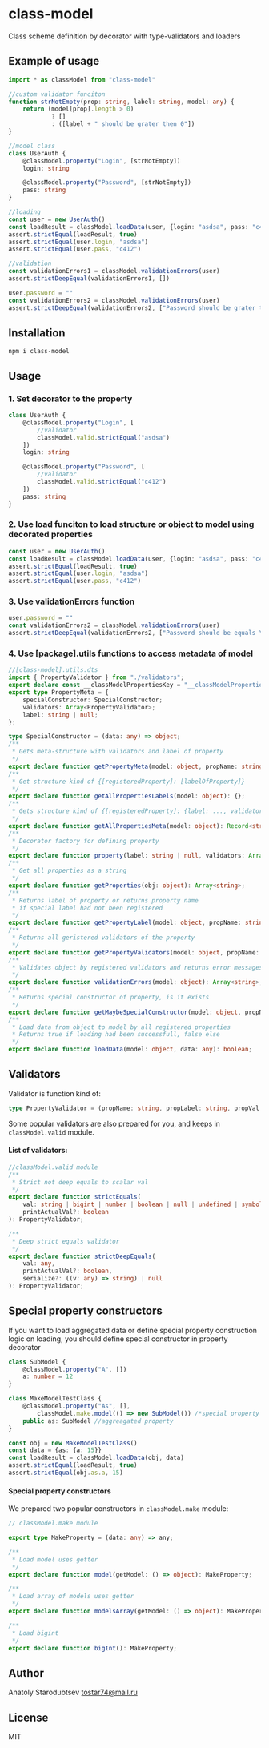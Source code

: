 # class-model
Class scheme definition by decorator with type-validators and loaders


## Example of usage
```typescript
import * as classModel from "class-model"

//custom validator funciton
function strNotEmpty(prop: string, label: string, model: any) {
    return (model[prop].length > 0)
            ? []
            : ([label + " should be grater then 0"])
}

//model class
class UserAuth {
    @classModel.property("Login", [strNotEmpty])
    login: string

    @classModel.property("Password", [strNotEmpty])
    pass: string
}

//loading
const user = new UserAuth()
const loadResult = classModel.loadData(user, {login: "asdsa", pass: "c412"})
assert.strictEqual(loadResult, true)
assert.strictEqual(user.login, "asdsa")
assert.strictEqual(user.pass, "c412")

//validation
const validationErrors1 = classModel.validationErrors(user)
assert.strictDeepEqual(validationErrors1, [])

user.password = ""
const validationErrors2 = classModel.validationErrors(user)
assert.strictDeepEqual(validationErrors2, ["Password should be grater then 0"])
```


## Installation
`npm i class-model`


## Usage

### 1. Set decorator to the property
```typescript
class UserAuth {
    @classModel.property("Login", [
        //validator
        classModel.valid.strictEqual("asdsa")
    ])
    login: string

    @classModel.property("Password", [
        //validator
        classModel.valid.strictEqual("c412")
    ])
    pass: string
}
```

### 2. Use load funciton to load structure or object to model using decorated properties
```typescript
const user = new UserAuth()
const loadResult = classModel.loadData(user, {login: "asdsa", pass: "c412"})
assert.strictEqual(loadResult, true)
assert.strictEqual(user.login, "asdsa")
assert.strictEqual(user.pass, "c412")
```

### 3. Use validationErrors function
```typescript
user.password = ""
const validationErrors2 = classModel.validationErrors(user)
assert.strictDeepEqual(validationErrors2, ["Password should be equals \"c412\""])
```

### 4. Use [package].utils functions to access metadata of model
```typescript
//[class-model].utils.dts
import { PropertyValidator } from "./validators";
export declare const __classModelPropertiesKey = "__classModelProperties";
export type PropertyMeta = {
    specialConstructor: SpecialConstructor;
    validators: Array<PropertyValidator>;
    label: string | null;
};

type SpecialConstructor = (data: any) => object;
/**
 * Gets meta-structure with validators and label of property
 */
export declare function getPropertyMeta(model: object, propName: string | symbol): PropertyMeta | null;
/**
 * Get structure kind of {[registeredProperty]: [labelOfProperty]}
 */
export declare function getAllPropertiesLabels(model: object): {};
/**
 * Gets structure kind of {[registeredProperty]: {label: ..., validators: [...]}}
 */
export declare function getAllPropertiesMeta(model: object): Record<string, PropertyMeta>;
/**
 * Decorator factory for defining property
 */
export declare function property(label: string | null, validators: Array<PropertyValidator>, specialConstructor?: SpecialConstructor | null): PropertyDecorator;
/**
 * Get all properties as a string
 */
export declare function getProperties(obj: object): Array<string>;
/**
 * Returns label of property or returns property name
 * if special label had not been registered
 */
export declare function getPropertyLabel(model: object, propName: string | symbol): string;
/**
 * Returns all geristered validators of the property
 */
export declare function getPropertyValidators(model: object, propName: string | symbol): PropertyValidator[];
/**
 * Validates object by registered validators and returns error messages array
 */
export declare function validationErrors(model: object): Array<string>;
/**
 * Returns special constructor of property, is it exists
 */
export declare function getMaybeSpecialConstructor(model: object, propName: string | symbol): null | SpecialConstructor;
/**
 * Load data from object to model by all registered properties
 * Returns true if loading had been successfull, false else
 */
export declare function loadData(model: object, data: any): boolean;
```


## Validators
Validator is function kind of:
```typescript
type PropertyValidator = (propName: string, propLabel: string, propVal: any) => string[]
```
Some popular validators are also prepared for you, and keeps in `classModel.valid`
module.

#### List of validators:
```typescript
//classModel.valid module
/**
 * Strict not deep equals to scalar val
 */
export declare function strictEquals(
    val: string | bigint | number | boolean | null | undefined | symbol, 
    printActualVal?: boolean
): PropertyValidator;

/**
 * Deep strict equals validator
 */
export declare function strictDeepEquals(
    val: any, 
    printActualVal?: boolean, 
    serialize?: ((v: any) => string) | null
): PropertyValidator;

```


## Special property constructors
If you want to load aggregated data or define special property construction logic
on loading, you should define special constructor in property decorator

```typescript
class SubModel {
    @classModel.property("A", [])
    a: number = 12
}

class MakeModelTestClass {
    @classModel.property("As", [], 
        classModel.make.model(() => new SubModel()) /*special property constructor*/)
    public as: SubModel //aggreagated property
}

const obj = new MakeModelTestClass()
const data = {as: {a: 15}}
const loadResult = classModel.loadData(obj, data)
assert.strictEqual(loadResult, true)
assert.strictEqual(obj.as.a, 15)
```


#### Special property constructors
We prepared two popular constructors in `classModel.make` module:
```typescript
// classModel.make module

export type MakeProperty = (data: any) => any;

/**
 * Load model uses getter
 */
export declare function model(getModel: () => object): MakeProperty;

/**
 * Load array of models uses getter
 */
export declare function modelsArray(getModel: () => object): MakeProperty;

/**
 * Load bigint
 */
export declare function bigInt(): MakeProperty;

```


## Author
Anatoly Starodubtsev
tostar74@mail.ru


## License 
MIT